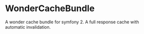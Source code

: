 WonderCacheBundle
=================

A wonder cache bundle for symfony 2. A full response cache with automatic invalidation.
